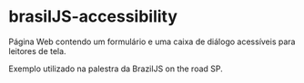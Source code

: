 # brasilJS-accessibility

Página Web contendo um formulário e uma caixa de diálogo acessíveis para leitores de tela.

Exemplo utilizado na palestra da BrazilJS on the road SP.
